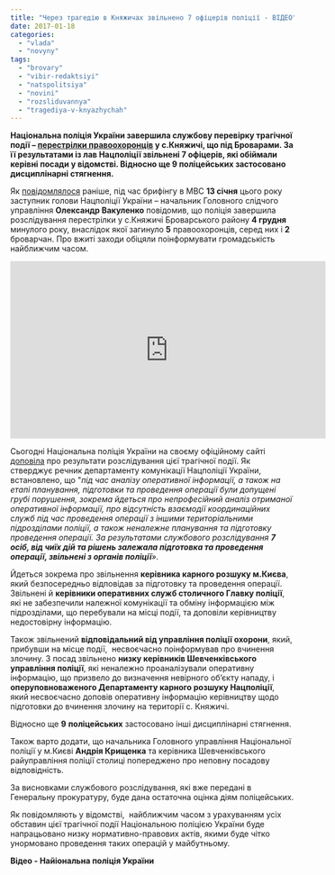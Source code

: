 ```yaml
---
title: "Через трагедію в Княжичах звільнено 7 офіцерів поліції - ВІДЕО"
date: 2017-01-18
categories: 
  - "vlada"
  - "novyny"
tags: 
  - "brovary"
  - "vibir-redaktsiyi"
  - "natspolitsiya"
  - "novini"
  - "rozsliduvannya"
  - "tragediya-v-knyazhychah"
---
```


**Національна поліція України завершила службову перевірку трагічної події – [перестрілки правоохоронців](https://mpz.brovary.org/v-perestriltsi-pid-brovaramy-zagynulo-5-politsejskyh-dvoye-z-nyh-brovarchany/) у с.Княжичі, що під Броварами. За її результатами із лав Нацполіції звільнені 7 офіцерів, які обіймали керівні посади у відомстві. Відносно ще 9 поліцейських застосовано дисциплінарні стягнення.**

Як [повідомлялося](https://mpz.brovary.org/v-natspolitsiyi-ogolosyly-pro-rezultaty-sluzhbovogo-rozsliduvannya-perestrilky-v-knyazhychah/) раніше, під час брифінгу в МВС **13 січня** цього року заступник голови Нацполіції України – начальник Головного слідчого управління **Олександр Вакуленко** повідомив, що поліція завершила розслідування перестрілки у с.Княжичі Броварського району **4 грудня** минулого року, внаслідок якої загинуло **5** правоохоронців, серед них і **2** броварчан. Про вжиті заходи обіцяли поінформувати громадськість найближчим часом.

<iframe src="https://www.youtube.com/embed/nA4u58f1oVg" width="560" height="315" frameborder="0" allowfullscreen="allowfullscreen"></iframe>

Сьогодні Національна поліція України на своєму офіційному сайті [доповіла](https://www.npu.gov.ua/uk/publish/article/2094017) про результати розслідування цієї трагічної події. Як стверджує речник департаменту комунікації Нацполіції України, встановлено, що "_під час аналізу оперативної інформації, а також на етапі планування, підготовки та проведення операції були допущені грубі порушення, зокрема йдеться про непрофесійний аналіз отриманої оперативної інформації, про відсутність взаємодії координаційних служб під час проведення операції з іншими територіальними підрозділами поліції, а також неналежне планування та підготовку проведення операції. За результатами службового розслідування **7 осіб, від чиїх дій та рішень залежала підготовка та проведення операції, звільнені з органів поліції**»._

Йдеться зокрема про звільнення **керівника карного розшуку м.Києва**, який безпосередньо відповідав за підготовку та проведення операції. Звільнені й **керівники оперативних служб столичного Главку поліції**, які не забезпечили належної комунікації та обміну інформацією між підрозділами, що перебували на місці події, та доповіли керівництву недостовірну інформацію.

Також звільнений **відповідальний від управління поліції охорони**, який, прибувши на місце події,  несвоєчасно поінформував про вчинення злочину. З посад звільнено **низку керівників Шевченківського управління поліції**, які неналежно проаналізували оперативну інформацію, що призвело до визначення невірного об’єкту нападу, і **оперуповноваженого Департаменту карного розшуку Нацполіції**, який несвоєчасно доповів оперативну інформацію керівництву щодо підготовки до вчинення злочину на території с. Княжичі.

Відносно ще **9** **поліцейських** застосовано інші дисциплінарні стягнення.

Також варто додати, що начальника Головного управління Національної поліції у м.Києві **Андрія Крищенка** та керівника Шевченківського райуправління поліції столиці попереджено про неповну посадову відповідність.

За висновками службового розслідування, які вже передані в Генеральну прокуратуру, буде дана остаточна оцінка діям поліцейських.

Як повідомляють у відомстві,  найближчим часом з урахуванням усіх обставин цієї трагічної події Національною поліцією України буде напрацьовано низку нормативно-правових актів, якими буде чітко унормовано проведення таких операцій у майбутньому.

**Відео - Найіональна поліція України**
